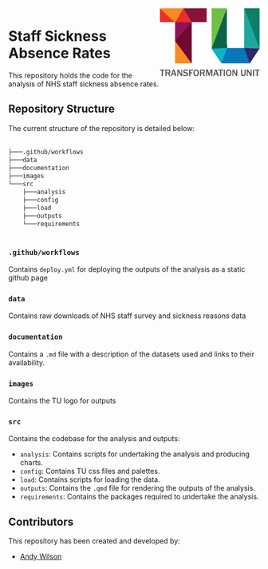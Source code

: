 <img src="images/TU_logo_large.png" alt="TU logo" width="200" align="right"/>

# Staff Sickness Absence Rates
This repository holds the code for the analysis of NHS staff sickness absence rates.

## Repository Structure
The current structure of the repository is detailed below:

``` plaintext

├───.github/workflows
├───data
├───documentation
├───images
└───src
    ├───analysis
    ├───config
    ├───load
    ├───outputs
    └───requirements
    
```

### `.github/workflows`
Contains `deploy.yml` for deploying the outputs of the analysis as a static github page

### `data`
Contains raw downloads of NHS staff survey and sickness reasons data

### `documentation`
Contains a `.md` file with a description of the datasets used and links to their availability.

### `images`
Contains the TU logo for outputs

### `src`
Contains the codebase for the analysis and outputs:

* `analysis`: Contains scripts for undertaking the analysis and producing charts.
* `config`: Contains TU css files and palettes.
* `load`: Contains scripts for loading the data.
* `outputs`: Contains the `.qmd` file for rendering the outputs of the analysis.
* `requirements`: Contains the packages required to undertake the analysis.
  
## Contributors

This repository has been created and developed by:

-   [Andy Wilson](https://github.com/ASW-Analyst)